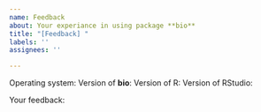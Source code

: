 ```yaml
---
name: Feedback
about: Your experiance in using package **bio**
title: "[Feedback] "
labels: ''
assignees: ''

---
```


Operating system:
Version of **bio**:
Version of R:
Version of RStudio:

Your feedback:
